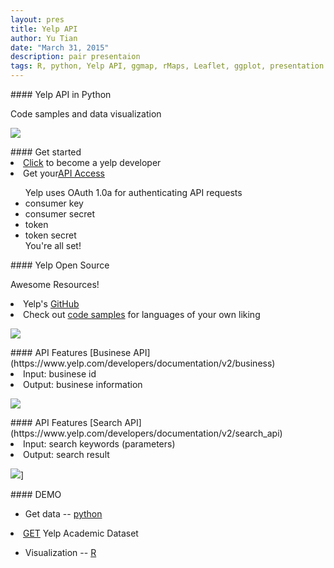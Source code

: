 ```yaml
---
layout: pres
title: Yelp API
author: Yu Tian
date: "March 31, 2015"
description: pair presentaion
tags: R, python, Yelp API, ggmap, rMaps, Leaflet, ggplot, presentation
---
```


<section>
	<section>
#### Yelp API in Python

Code samples and data visualization

![](https://s3-media1.fl.yelpassets.com/assets/2/www/img/bf6d9619ae01/developers/brand-guidelines.png)

</section>
</section>


<section>
	<section>
#### Get started
<li> <a href="https://www.yelp.com/developers">Click</a> to become a yelp developer</li>
<li> Get your<a href="https://www.yelp.com/developers/documentation/v2/authentication">API Access</a></li>

<ul>
Yelp uses OAuth 1.0a for authenticating API requests
  <li>consumer key</li>
  <li>consumer secret</li>
  <li>token</li>
  <li>token secret</li> 
You're all set!
</ul>
</section>
  <section>
#### Yelp Open Source

Awesome Resources!
<li> Yelp's <a href="https://github.com/Yelp/yelp-api/">GitHub</a> </li>
<li> Check out <a href="https://github.com/Yelp/yelp-api/tree/master/v2">code samples</a> for languages of your own liking</li>

  ![](https://s3-media3.fl.yelpassets.com/assets/2/www/img/dd862ea85d56/developers/code.png)

</section>
</section>
 <section>
  <section>
#### API Features
[Businese API](https://www.yelp.com/developers/documentation/v2/business)
  <li>Input: businese id</li>
  <li>Output: businese information</li>

  ![](https://s3-media1.fl.yelpassets.com/assets/2/www/img/16147800feff/developers/top_shelf/documentation.png)

</section>
 <section>
#### API Features
[Search API](https://www.yelp.com/developers/documentation/v2/search_api)
  <li>Input: search keywords (parameters)</li>
  <li>Output: search result</li>

  ![](https://s3-media1.fl.yelpassets.com/assets/2/www/img/279dca8060b5/developers/top_shelf/api.png)]

</section>
</section>


<section>
  <section>
#### DEMO

* Get data -- [python]()
<li> <a href="https://www.yelp.com/academic_dataset">GET</a> Yelp Academic Dataset</li>

* Visualization -- [R]()

</section>
</section>

